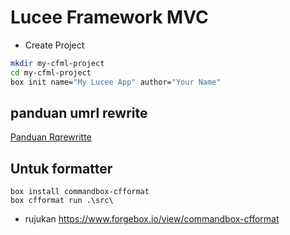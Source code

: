 # Lucee Framework MVC

- Create Project

```bash
mkdir my-cfml-project
cd my-cfml-project
box init name="My Lucee App" author="Your Name"
```

## panduan umrl rewrite

[Panduan Rqrewritte](https://commandbox.ortusbooks.com/embedded-server/configuring-your-server/url-rewrites)

## Untuk formatter

```
box install commandbox-cfformat
box cfformat run .\src\
```

- rujukan https://www.forgebox.io/view/commandbox-cfformat
